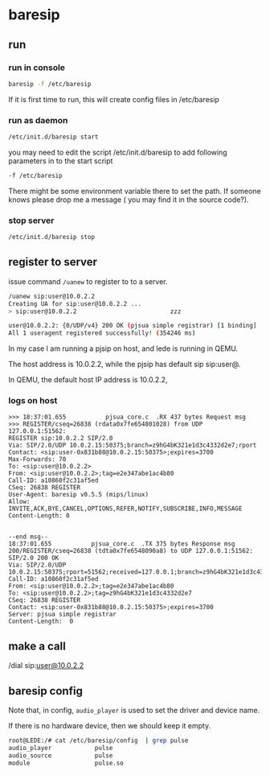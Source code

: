 # baresip

## run

### run in console
```bash
baresip -f /etc/baresip
```

If it is first time to run, this will create config files in /etc/baresip


### run as daemon

```bash
/etc/init.d/baresip start
```

you may need to edit the script /etc/init.d/baresip to add following parameters
in to the start script

```bash
-f /etc/baresip
```

There might be some environment variable there to set the path. If someone knows
please drop me a message ( you may find it in the source code?).

### stop server

```bash
/etc/init.d/baresip stop
```

## register to server

issue command `/uanew` to register to to a server.

```bash
/uanew sip:user@10.0.2.2
Creating UA for sip:user@10.0.2.2 ...
> sip:user@10.0.2.2                          zzz

user@10.0.2.2: {0/UDP/v4} 200 OK (pjsua simple registrar) [1 binding]
All 1 useragent registered successfully! (354246 ms)
```

In my case I am running a pjsip on host, and lede is running in QEMU.

The host address is 10.0.2.2, while the pjsip has default sip sip:user@<the host
ip address>. 

In QEMU, the default host IP address is 10.0.2.2,

### logs on host

```
>>> 18:37:01.655           pjsua_core.c  .RX 437 bytes Request msg
>>> REGISTER/cseq=26838 (rdata0x7fe654801028) from UDP 127.0.0.1:51562:
REGISTER sip:10.0.2.2 SIP/2.0
Via: SIP/2.0/UDP 10.0.2.15:50375;branch=z9hG4bK321e1d3c4332d2e7;rport
Contact: <sip:user-0x831b88@10.0.2.15:50375>;expires=3700
Max-Forwards: 70
To: <sip:user@10.0.2.2>
From: <sip:user@10.0.2.2>;tag=e2e347abe1ac4b80
Call-ID: a10860f2c31af5ed
CSeq: 26838 REGISTER
User-Agent: baresip v0.5.5 (mips/linux)
Allow: INVITE,ACK,BYE,CANCEL,OPTIONS,REFER,NOTIFY,SUBSCRIBE,INFO,MESSAGE
Content-Length: 0


--end msg--
18:37:01.655           pjsua_core.c  .TX 375 bytes Response msg
200/REGISTER/cseq=26838 (tdta0x7fe6548090a8) to UDP 127.0.0.1:51562:
SIP/2.0 200 OK
Via: SIP/2.0/UDP
10.0.2.15:50375;rport=51562;received=127.0.0.1;branch=z9hG4bK321e1d3c4332d2e7
Call-ID: a10860f2c31af5ed
From: <sip:user@10.0.2.2>;tag=e2e347abe1ac4b80
To: <sip:user@10.0.2.2>;tag=z9hG4bK321e1d3c4332d2e7
CSeq: 26838 REGISTER
Contact: <sip:user-0x831b88@10.0.2.15:50375>;expires=3700
Server: pjsua simple registrar
Content-Length:  0

```


## make a call

/dial sip:user@10.0.2.2


## baresip config

Note that, in config, `audio_player` is used to set the driver and device name.

If there is no hardware device, then we should keep it empty.

```bash
root@LEDE:/# cat /etc/baresip/config  | grep pulse
audio_player            pulse
audio_source            pulse
module                  pulse.so
````
